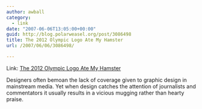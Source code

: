```yaml
---
author: awball
category:
  - link
date: "2007-06-06T13:05:00+00:00"
guid: http://blog.polarweasel.org/post/3086498
title: The 2012 Olympic Logo Ate My Hamster
url: /2007/06/06/3086498/

---
```

Link: [The 2012 Olympic Logo Ate My Hamster](http://www.designobserver.com/archives/025852.html)

Designers often bemoan the lack of coverage given to graphic design in mainstream media. Yet when design catches the attention of journalists and commentators it usually results in a vicious mugging rather than hearty praise.

